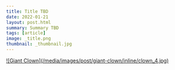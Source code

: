 ```yaml
---
title: Title TBD
date: 2022-01-21
layout: post.html
summary: Summary TBD
tags: [article]
image: _title.png
thumbnail: _thumbnail.jpg
---
```


<div>
  <a href="/media/images/post/giant-clown/fullsize/clown_4.jpg">
    ![Giant Clown](/media/images/post/giant-clown/inline/clown_4.jpg)
  </a>
</div>